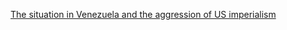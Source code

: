 [The situation in Venezuela and the aggression of US imperialism](https://revolutionarydemocracy.org/icmlpo/US30/venezuela.htm)